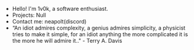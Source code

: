 - Hello! I'm 1v0k, a software enthusiast.
- Projects: Null
- Contact me: neapolt(discord)
- “An idiot admires complexity, a genius admires simplicity, a physicist tries to make it simple, for an idiot anything the more complicated it is the more he will admire it.." - Terry A. Davis
